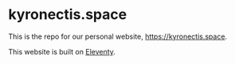 # kyronectis.space

This is the repo for our personal website, https://kyronectis.space.

This website is built on [Eleventy](https://11ty/dev).
